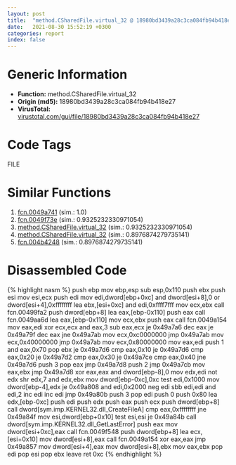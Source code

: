 ```yaml
---
layout: post
title:  "method.CSharedFile.virtual_32 @ 18980bd3439a28c3ca084fb94b418e27"
date:   2021-08-30 15:52:19 +0300
categories: report
index: false
---
```


# Generic Information
- **Function:** method.CSharedFile.virtual\_32
- **Origin (md5):** 18980bd3439a28c3ca084fb94b418e27
- **VirusTotal:** [virustotal.com/gui/file/18980bd3439a28c3ca084fb94b418e27][virustotal_ref]

# Code Tags
<span class="tag" id="FILE">FILE</span>


# Similar Functions

1. [fcn.0049a741][similar_1_ref] (sim.: 1.0)
2. [fcn.0049f73e][similar_2_ref] (sim.: 0.9325232330971054)
3. [method.CSharedFile.virtual\_32][similar_3_ref] (sim.: 0.9325232330971054)
4. [method.CSharedFile.virtual\_32][similar_4_ref] (sim.: 0.8976874279735141)
5. [fcn.004b4248][similar_5_ref] (sim.: 0.8976874279735141)


# Disassembled Code

{% highlight nasm %}
push ebp
mov ebp,esp
sub esp,0x110
push ebx
push esi
mov esi,ecx
push edi
mov edi,dword[ebp+0xc]
and dword[esi+8],0
or dword[esi+4],0xffffffff
lea ebx,[esi+0xc]
and edi,0xffff7fff
mov ecx,ebx
call fcn.00499fa2
push dword[ebp+8]
lea eax,[ebp-0x110]
push eax
call fcn.0049aa6d
lea eax,[ebp-0x110]
mov ecx,ebx
push eax
call fcn.0049a154
mov eax,edi
xor ecx,ecx
and eax,3
sub eax,ecx
je 0x49a7a6
dec eax
je 0x49a79f
dec eax
jne 0x49a7ab
mov ecx,0xc0000000
jmp 0x49a7ab
mov ecx,0x40000000
jmp 0x49a7ab
mov ecx,0x80000000
mov eax,edi
push 1
and eax,0x70
pop ebx
je 0x49a7d6
cmp eax,0x10
je 0x49a7d6
cmp eax,0x20
je 0x49a7d2
cmp eax,0x30
je 0x49a7ce
cmp eax,0x40
jne 0x49a7d6
push 3
pop eax
jmp 0x49a7d8
push 2
jmp 0x49a7cb
mov eax,ebx
jmp 0x49a7d8
xor eax,eax
and dword[ebp-8],0
mov edx,edi
not edx
shr edx,7
and edx,ebx
mov dword[ebp-0xc],0xc
test edi,0x1000
mov dword[ebp-4],edx
je 0x49a808
and edi,0x2000
neg edi
sbb edi,edi
and edi,2
inc edi
inc edi
jmp 0x49a80b
push 3
pop edi
push 0
push 0x80
lea edx,[ebp-0xc]
push edi
push edx
push eax
push ecx
push dword[ebp+8]
call dword[sym.imp.KERNEL32.dll_CreateFileA]
cmp eax,0xffffffff
jne 0x49a84f
mov esi,dword[ebp+0x10]
test esi,esi
je 0x49a84b
call dword[sym.imp.KERNEL32.dll_GetLastError]
push eax
mov dword[esi+0xc],eax
call fcn.0049f548
push dword[ebp+8]
lea ecx,[esi+0x10]
mov dword[esi+8],eax
call fcn.0049a154
xor eax,eax
jmp 0x49a857
mov dword[esi+4],eax
mov dword[esi+8],ebx
mov eax,ebx
pop edi
pop esi
pop ebx
leave 
ret 0xc
{% endhighlight %}


[similar_1_ref]: /report/fcn.0049a741@18980bd3439a28c3ca084fb94b418e27
[similar_2_ref]: /report/fcn.0049f73e@a9fa810a69d3f4d771518b9f44e2d98d
[similar_3_ref]: /report/method.CSharedFile.virtual_32@a9fa810a69d3f4d771518b9f44e2d98d
[similar_4_ref]: /report/method.CSharedFile.virtual_32@3e981d1767f44f5fe2446a49ffe52f4e
[similar_5_ref]: /report/fcn.004b4248@3e981d1767f44f5fe2446a49ffe52f4e
[virustotal_ref]: https://www.virustotal.com/gui/file/18980bd3439a28c3ca084fb94b418e27